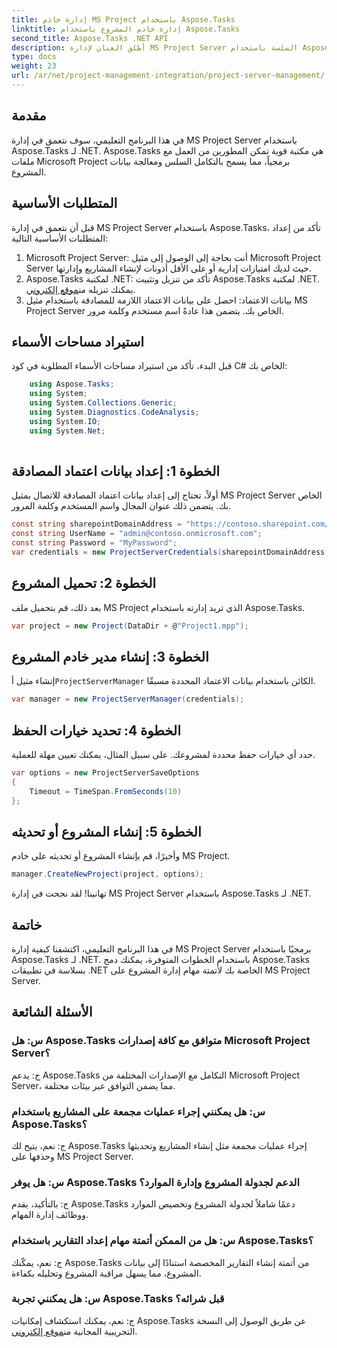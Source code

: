 ```yaml
---
title: إدارة خادم MS Project باستخدام Aspose.Tasks
linktitle: إدارة خادم المشروع باستخدام Aspose.Tasks
second_title: Aspose.Tasks .NET API
description: أطلق العنان لإدارة MS Project Server السلسة باستخدام Aspose.Tasks لـ .NET. أتمتة مهام المشروع دون عناء.
type: docs
weight: 23
url: /ar/net/project-management-integration/project-server-management/
---
```

## مقدمة
في هذا البرنامج التعليمي، سوف نتعمق في إدارة MS Project Server باستخدام Aspose.Tasks لـ .NET. Aspose.Tasks هي مكتبة قوية تمكن المطورين من العمل مع ملفات Microsoft Project برمجياً، مما يسمح بالتكامل السلس ومعالجة بيانات المشروع.
## المتطلبات الأساسية
قبل أن نتعمق في إدارة MS Project Server باستخدام Aspose.Tasks، تأكد من إعداد المتطلبات الأساسية التالية:
1. Microsoft Project Server: أنت بحاجة إلى الوصول إلى مثيل Microsoft Project Server حيث لديك امتيازات إدارية أو على الأقل أذونات لإنشاء المشاريع وإدارتها.
2.  Aspose.Tasks لمكتبة .NET: تأكد من تنزيل وتثبيت Aspose.Tasks لمكتبة .NET. يمكنك تنزيله من[موقع إلكتروني](https://releases.aspose.com/tasks/net/).
3. بيانات الاعتماد: احصل على بيانات الاعتماد اللازمة للمصادقة باستخدام مثيل MS Project Server الخاص بك. يتضمن هذا عادةً اسم مستخدم وكلمة مرور.
## استيراد مساحات الأسماء
قبل البدء، تأكد من استيراد مساحات الأسماء المطلوبة في كود C# الخاص بك:
```csharp
    using Aspose.Tasks;
    using System;
    using System.Collections.Generic;
    using System.Diagnostics.CodeAnalysis;
    using System.IO;
    using System.Net;
    
```
## الخطوة 1: إعداد بيانات اعتماد المصادقة
أولاً، تحتاج إلى إعداد بيانات اعتماد المصادقة للاتصال بمثيل MS Project Server الخاص بك. يتضمن ذلك عنوان المجال واسم المستخدم وكلمة المرور.
```csharp
const string sharepointDomainAddress = "https://contoso.sharepoint.com/sites/pwa";
const string UserName = "admin@contoso.onmicrosoft.com";
const string Password = "MyPassword";
var credentials = new ProjectServerCredentials(sharepointDomainAddress, UserName, Password);
```
## الخطوة 2: تحميل المشروع
بعد ذلك، قم بتحميل ملف MS Project الذي تريد إدارته باستخدام Aspose.Tasks.
```csharp
var project = new Project(DataDir + @"Project1.mpp");
```
## الخطوة 3: إنشاء مدير خادم المشروع
 إنشاء مثيل أ`ProjectServerManager` الكائن باستخدام بيانات الاعتماد المحددة مسبقًا.
```csharp
var manager = new ProjectServerManager(credentials);
```
## الخطوة 4: تحديد خيارات الحفظ
حدد أي خيارات حفظ محددة لمشروعك. على سبيل المثال، يمكنك تعيين مهلة للعملية.
```csharp
var options = new ProjectServerSaveOptions
{
    Timeout = TimeSpan.FromSeconds(10)
};
```
## الخطوة 5: إنشاء المشروع أو تحديثه
وأخيرًا، قم بإنشاء المشروع أو تحديثه على خادم MS Project.
```csharp
manager.CreateNewProject(project, options);
```
تهانينا! لقد نجحت في إدارة MS Project Server باستخدام Aspose.Tasks لـ .NET.

## خاتمة
في هذا البرنامج التعليمي، اكتشفنا كيفية إدارة MS Project Server برمجيًا باستخدام Aspose.Tasks لـ .NET. باستخدام الخطوات المتوفرة، يمكنك دمج Aspose.Tasks بسلاسة في تطبيقات .NET الخاصة بك لأتمتة مهام إدارة المشروع على MS Project Server.
## الأسئلة الشائعة
### س: هل Aspose.Tasks متوافق مع كافة إصدارات Microsoft Project Server؟
ج: يدعم Aspose.Tasks التكامل مع الإصدارات المختلفة من Microsoft Project Server، مما يضمن التوافق عبر بيئات مختلفة.
### س: هل يمكنني إجراء عمليات مجمعة على المشاريع باستخدام Aspose.Tasks؟
ج: نعم، يتيح لك Aspose.Tasks إجراء عمليات مجمعة مثل إنشاء المشاريع وتحديثها وحذفها على MS Project Server.
### س: هل يوفر Aspose.Tasks الدعم لجدولة المشروع وإدارة الموارد؟
ج: بالتأكيد، يقدم Aspose.Tasks دعمًا شاملاً لجدولة المشروع وتخصيص الموارد ووظائف إدارة المهام.
### س: هل من الممكن أتمتة مهام إعداد التقارير باستخدام Aspose.Tasks؟
ج: نعم، يمكّنك Aspose.Tasks من أتمتة إنشاء التقارير المخصصة استنادًا إلى بيانات المشروع، مما يسهل مراقبة المشروع وتحليله بكفاءة.
### س: هل يمكنني تجربة Aspose.Tasks قبل شرائه؟
 ج: نعم، يمكنك استكشاف إمكانيات Aspose.Tasks عن طريق الوصول إلى النسخة التجريبية المجانية من[موقع إلكتروني](https://purchase.aspose.com/temporary-license/).